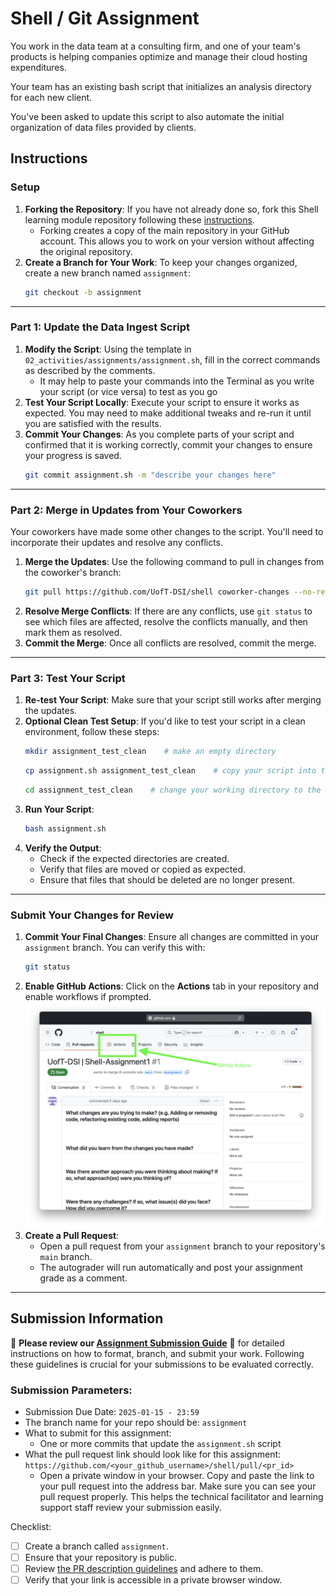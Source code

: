 # Shell / Git Assignment
You work in the data team at a consulting firm, and one of your team's products is helping companies optimize and manage their cloud hosting expenditures.

Your team has an existing bash script that initializes an analysis directory for each new client.

You've been asked to update this script to also automate the initial organization of data files provided by clients.

## Instructions

### Setup
1. **Forking the Repository**: If you have not already done so, fork this Shell learning module repository following these [instructions](https://github.com/UofT-DSI/onboarding/blob/main/onboarding_documents/submissions.md#setting-up). 
   - Forking creates a copy of the main repository in your GitHub account. This allows you to work on your version without affecting the original repository.
2. **Create a Branch for Your Work**: To keep your changes organized, create a new branch named `assignment`:
   ```bash
   git checkout -b assignment
   ```

---

### Part 1: Update the Data Ingest Script
1. **Modify the Script**: Using the template in ``02_activities/assignments/assignment.sh``, fill in the correct commands as described by the comments.
    - It may help to paste your commands into the Terminal as you write your script (or vice versa) to test as you go
2. **Test Your Script Locally**: Execute your script to ensure it works as expected. You may need to make additional tweaks and re-run it until you are satisfied with the results.
3. **Commit Your Changes**: As you complete parts of your script and confirmed that it is working correctly, commit your changes to ensure your progress is saved.
    ```bash
    git commit assignment.sh -m "describe your changes here"
    ```

---

### Part 2: Merge in Updates from Your Coworkers
Your coworkers have made some other changes to the script. You'll need to incorporate their updates and resolve any conflicts.
1. **Merge the Updates**: Use the following command to pull in changes from the coworker's branch:
   ```bash
   git pull https://github.com/UofT-DSI/shell coworker-changes --no-rebase
   ```
2. **Resolve Merge Conflicts**: If there are any conflicts, use ```git status``` to see which files are affected, resolve the conflicts manually, and then mark them as resolved.
3. **Commit the Merge**: Once all conflicts are resolved, commit the merge.

---

### Part 3: Test Your Script
1. **Re-test Your Script**: Make sure that your script still works after merging the updates.
2. **Optional Clean Test Setup**: If you'd like to test your script in a clean environment, follow these steps:
   ```bash
   mkdir assignment_test_clean    # make an empty directory
   ```
   ```bash
   cp assignment.sh assignment_test_clean    # copy your script into the empty directory
   ```
   ```bash
   cd assignment_test_clean    # change your working directory to the new clean directory
   ```
3. **Run Your Script**:
   ```bash
   bash assignment.sh
   ```
4. **Verify the Output**:
   - Check if the expected directories are created.
   - Verify that files are moved or copied as expected.
   - Ensure that files that should be deleted are no longer present.

---

### Submit Your Changes for Review
1. **Commit Your Final Changes**: Ensure all changes are committed in your `assignment` branch. You can verify this with:
   ```bash
   git status
   ```
2. **Enable GitHub Actions**: Click on the **Actions** tab in your repository and enable workflows if prompted.
![](./github_actions.png)
3. **Create a Pull Request**:
   - Open a pull request from your `assignment` branch to your repository's `main` branch.
   - The autograder will run automatically and post your assignment grade as a comment.

---

## Submission Information

🚨 **Please review our [Assignment Submission Guide](https://github.com/UofT-DSI/onboarding/blob/main/onboarding_documents/submissions.md)** 🚨 for detailed instructions on how to format, branch, and submit your work. Following these guidelines is crucial for your submissions to be evaluated correctly.

### Submission Parameters:
* Submission Due Date: `2025-01-15 - 23:59`
* The branch name for your repo should be: `assignment`
* What to submit for this assignment:
    * One or more commits that update the `assignment.sh` script
* What the pull request link should look like for this assignment: `https://github.com/<your_github_username>/shell/pull/<pr_id>`
    * Open a private window in your browser. Copy and paste the link to your pull request into the address bar. Make sure you can see your pull request properly. This helps the technical facilitator and learning support staff review your submission easily.

Checklist:
- [ ] Create a branch called `assignment`.
- [ ] Ensure that your repository is public.
- [ ] Review [the PR description guidelines](https://github.com/UofT-DSI/onboarding/blob/main/onboarding_documents/submissions.md#guidelines-for-pull-request-descriptions) and adhere to them.
- [ ] Verify that your link is accessible in a private browser window.
